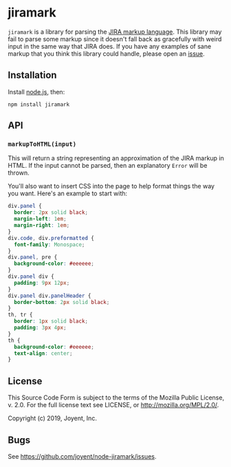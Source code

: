 <!--
    This Source Code Form is subject to the terms of the Mozilla Public
    License, v. 2.0. If a copy of the MPL was not distributed with this
    file, You can obtain one at http://mozilla.org/MPL/2.0/.
-->

<!--
    Copyright (c) 2019, Joyent, Inc.
-->

# jiramark

`jiramark` is a library for parsing the
[JIRA markup language](https://jira.atlassian.com/secure/WikiRendererHelpAction.jspa?section=all).
This library may fail to parse some markup since it doesn't fall back as
gracefully with weird input in the same way that JIRA does. If you have any
examples of sane markup that you think this library could handle, please open
an [issue](https://github.com/joyent/node-jiramark/issues).

## Installation

Install [node.js](http://nodejs.org/), then:

    npm install jiramark

## API

### `markupToHTML(input)`

This will return a string representing an approximation of the JIRA markup in
HTML. If the input cannot be parsed, then an explanatory `Error` will be thrown.

You'll also want to insert CSS into the page to help format things the way you
want. Here's an example to start with:

```css
div.panel {
  border: 2px solid black;
  margin-left: 1em;
  margin-right: 1em;
}
div.code, div.preformatted {
  font-family: Monospace;
}
div.panel, pre {
  background-color: #eeeeee;
}
div.panel div {
  padding: 9px 12px;
}
div.panel div.panelHeader {
  border-bottom: 2px solid black;
}
th, tr {
  border: 1px solid black;
  padding: 3px 4px;
}
th {
  background-color: #eeeeee;
  text-align: center;
}
```

## License

This Source Code Form is subject to the terms of the Mozilla Public License, v.
2.0.  For the full license text see LICENSE, or http://mozilla.org/MPL/2.0/.

Copyright (c) 2019, Joyent, Inc.

## Bugs

See <https://github.com/joyent/node-jiramark/issues>.
